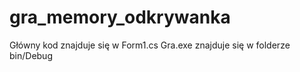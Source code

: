 # gra_memory_odkrywanka
Główny kod znajduje się w Form1.cs
Gra.exe znajduje się w folderze bin/Debug
